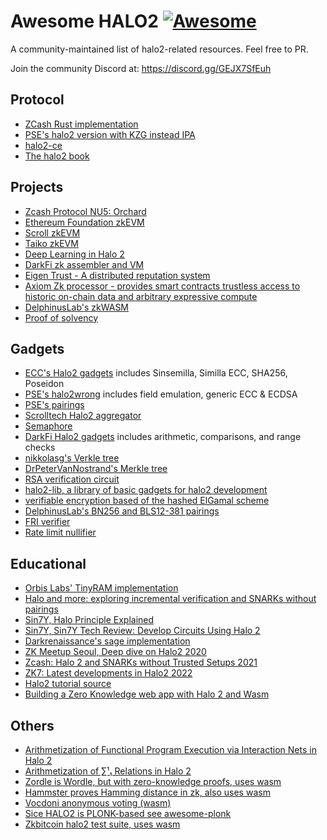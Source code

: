 # Awesome HALO2 [![Awesome](https://cdn.rawgit.com/sindresorhus/awesome/d7305f38d29fed78fa85652e3a63e154dd8e8829/media/badge.svg)](https://github.com/sindresorhus/awesome)

A community-maintained list of halo2-related resources.
Feel free to PR.

Join the community Discord at: https://discord.gg/GEJX7SfEuh

## Protocol

- [ZCash Rust implementation](https://github.com/zcash/halo2)
- [PSE's halo2 version with KZG instead IPA](https://github.com/privacy-scaling-explorations/halo2)
- [halo2-ce](https://github.com/halo2-ce/halo2/)
- [The halo2 book](https://zcash.github.io/halo2/)

## Projects

- [Zcash Protocol NU5: Orchard](https://github.com/zcash/orchard)
- [Ethereum Foundation zkEVM](https://github.com/privacy-scaling-explorations/zkevm-specs)
- [Scroll zkEVM](https://github.com/scroll-tech)
- [Taiko zkEVM](https://github.com/taikoxyz)
- [Deep Learning in Halo 2](https://github.com/jasonmorton/halo2deeplearning/)
- [DarkFi zk assembler and VM](https://github.com/darkrenaissance/darkfi/tree/master/src/zk)
- [Eigen Trust - A distributed reputation system](https://github.com/eigen-trust/eigen-trust)
- [Axiom Zk processor - provides smart contracts trustless access to historic on-chain data and arbitrary expressive compute](https://github.com/axiom-crypto/)
- [DelphinusLab's zkWASM](https://github.com/DelphinusLab/zkWasm)
- [Proof of solvency](https://github.com/summa-dev/summa-solvency)

## Gadgets 

- [ECC's Halo2 gadgets](https://github.com/zcash/halo2/tree/main/halo2_gadgets) includes Sinsemilla, Similla ECC, SHA256, Poseidon
- [PSE's halo2wrong](https://github.com/privacy-scaling-explorations/halo2wrong) includes field emulation, generic ECC & ECDSA
- [PSE's pairings](https://github.com/privacy-scaling-explorations/pairing)
- [Scrolltech Halo2 aggregator](https://github.com/scroll-tech/halo2-snark-aggregator)
- [Semaphore](https://github.com/akinovak/halo2-semaphore)
- [DarkFi Halo2 gadgets](https://github.com/darkrenaissance/darkfi/tree/master/src/zk/gadget) includes arithmetic, comparisons, and range checks
- [nikkolasg's Verkle tree](https://github.com/nikkolasg/halo2-circuits)
- [DrPeterVanNostrand's Merkle tree](https://github.com/DrPeterVanNostrand/halo2-merkle)
- [RSA verification circuit](https://github.com/SoraSuegami/halo2_rsa)
- [halo2-lib, a library of basic gadgets for halo2 development](https://github.com/axiom-crypto/halo2-lib)
- [verifiable encryption based of the hashed ElGamal scheme](https://github.com/timoth-y/halo2-encryption)
- [DelphinusLab's BN256 and BLS12-381 pairings](https://github.com/DelphinusLab/halo2ecc-s)
- [FRI verifier](https://github.com/maxgillett/halo2-fri-gadget)
- [Rate limit nullifier](https://github.com/akinovak/halo2-rln)

## Educational
- [Orbis Labs' TinyRAM implementation](https://github.com/Orbis-Tertius/tiny-ram-halo2)
- [Halo and more: exploring incremental verification and SNARKs without pairings](https://vitalik.ca/general/2021/11/05/halo.html)
- [Sin7Y, Halo Principle Explained](https://medium.com/@sin7y/halo-principle-explained-fa5a2e2767cd)
- [Sin7Y, Sin7Y Tech Review: Develop Circuits Using Halo 2](https://medium.com/@sin7y/sin7y-tech-review-develop-circuits-using-halo-2-829e2f26856)
- [Darkrenaissance's sage implementation](https://github.com/darkrenaissance/darkfi/blob/master/script/research/halo/halo2.sage)
- [ZK Meetup Seoul, Deep dive on Halo2 2020](https://www.youtube.com/watch?v=YlTt12s7vGE)
- [Zcash: Halo 2 and SNARKs without Trusted Setups 2021](https://www.youtube.com/watch?v=KdkVTEHUxgo)
- [ZK7: Latest developments in Halo2 2022](https://www.youtube.com/watch?v=V1RgGn1GtqM)
- [Halo2 tutorial source](https://github.com/icemelon/halo2-tutorial/)
- [Building a Zero Knowledge web app with Halo 2 and Wasm](https://medium.com/@yujiangtham/building-a-zero-knowledge-web-app-with-halo-2-and-wasm-part-1-80858c8d16ee)

## Others

- [Arithmetization of Functional Program Execution via Interaction Nets in Halo 2](https://eprint.iacr.org/2022/1211.pdf)
- [Arithmetization of ∑¹₁ Relations in Halo 2](https://eprint.iacr.org/2022/777.pdf)
- [Zordle is Wordle, but with zero-knowledge proofs, uses wasm](https://github.com/nalinbhardwaj/zordle)
- [Hammster proves Hamming distance in zk, also uses wasm](https://github.com/ytham/hammster/tree/main)
- [Vocdoni anonymous voting (wasm)](https://github.com/vocdoni/halo2-francise-proof-wasm)
- [Sice HALO2 is PLONK-based see awesome-plonk](https://github.com/fluidex/awesome-plonk)
- [Zkbitcoin halo2 test suite, uses wasm](https://zkbitcoin.com/zk)
